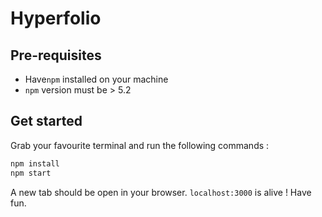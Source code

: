 # Hyperfolio

## Pre-requisites

* Have`npm` installed on your machine
* `npm` version must be > 5.2

## Get started

Grab your favourite terminal and run the following commands :

```js
npm install
npm start
```

A new tab should be open in your browser. `localhost:3000` is alive ! Have fun.
